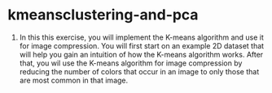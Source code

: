 # kmeansclustering-and-pca

1. In this this exercise, you will implement the K-means algorithm and use it for image compression. You will first start on an example 2D dataset that will help you gain an intuition of how the K-means algorithm works. After
that, you wil use the K-means algorithm for image compression by reducing the number of colors that occur in an image to only those that are most common in that image. 

